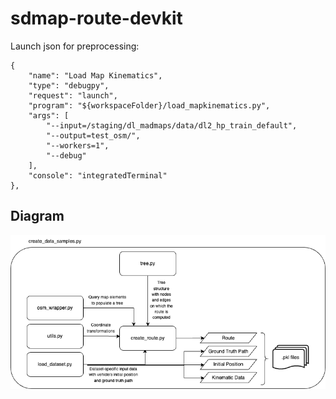 # sdmap-route-devkit

Launch json for preprocessing:

```
{
    "name": "Load Map Kinematics",
    "type": "debugpy",
    "request": "launch",
    "program": "${workspaceFolder}/load_mapkinematics.py",
    "args": [
        "--input=/staging/dl_madmaps/data/dl2_hp_train_default",
        "--output=test_osm/",
        "--workers=1",
        "--debug"
    ],
    "console": "integratedTerminal"
}, 
```
## Diagram
![Diagram](dataset_creation.png)
